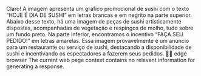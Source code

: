 Claro! A imagem apresenta um gráfico promocional de sushi com o texto “HOJE É DIA DE SUSHI” em letras brancas e em negrito na parte superior. Abaixo desse texto, há uma imagem de peças de sushi artisticamente dispostas, acompanhadas de vegetação e respingos de molho, tudo sobre um fundo preto. Na parte inferior, encontramos o incentivo “FAÇA SEU PEDIDO!” em letras amarelas. Essa imagem provavelmente é um anúncio para um restaurante ou serviço de sushi, destacando a disponibilidade de sushi e incentivando os espectadores a fazerem seus pedidos. 🍣🌟 edge browser The current web page context contains no relevant information for generating a response.
